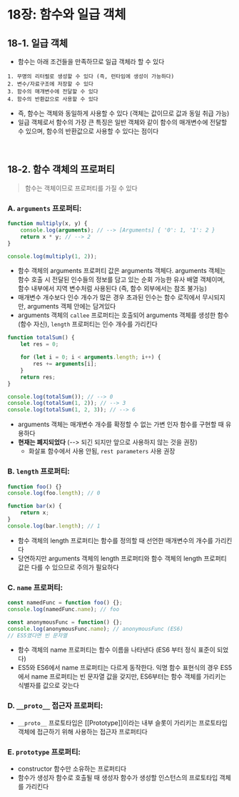 # 18장: 함수와 일급 객체

## 18-1. 일급 객체
- 함수는 아래 조건들을 만족하므로 일급 객체라 할 수 있다 
```
1. 무명의 리터럴로 생성할 수 있다 (즉, 런타임에 생성이 가능하다)
2. 변수/자료구조에 저장할 수 있다
3. 함수의 매개변수에 전달할 수 있다 
4. 함수의 반환값으로 사용할 수 있다 
```
- 즉, 함수는 객체와 동일하게 사용할 수 있다 (객체는 값이므로 값과 동일 취급 가능)
- 일급 객체로서 함수의 가장 큰 특징은 일반 객체와 같이 함수의 매개변수에 전달할 수 있으며, 함수의 반환값으로 사용할 수 있다는 점이다 

<br>

## 18-2. 함수 객체의 프로퍼티 
> 함수는 객체이므로 프로퍼티를 가질 수 있다 

### A. `arguments` 프로퍼티: 
```javascript
function multiply(x, y) {
    console.log(arguments); // --> [Arguments] { '0': 1, '1': 2 }
    return x * y; // --> 2
}

console.log(multiply(1, 2));
```
- 함수 객체의 arguments 프로퍼티 값은 arguments 객체다. arguments 객체는 함수 호출 시 전달된 인수들의 정보를 담고 있는 순회 가능한 유사 배열 객체이며, 함수 내부에서 지역 변수처럼 사용된다 (즉, 함수 외부에서는 참조 불가능)
- 매개변수 개수보다 인수 개수가 많은 경우 초과된 인수는 함수 로직에서 무시되지만, arguments 객체 안에는 담겨있다 
- arguments 객체의 `callee` 프로퍼티는 호출되어 arguments 객체를 생성한 함수 (함수 자신), `length` 프로퍼티는 인수 개수를 가리킨다 
```javascript 
function totalSum() {
    let res = 0;

    for (let i = 0; i < arguments.length; i++) {
        res += arguments[i];
    }
    return res;
}

console.log(totalSum()); // --> 0 
console.log(totalSum(1, 2)); // --> 3 
console.log(totalSum(1, 2, 3)); // --> 6 

```
- arguments 객체는 매개변수 개수를 확정할 수 없는 가변 인자 함수를 구현할 때 유용하다
- **현재는 폐지되었다** (--> 되긴 되지만 앞으로 사용하지 않는 것을 권장) 
    - 화살표 함수에서 사용 안됨, `rest parameters` 사용 권장 

### B. `length` 프로퍼티:
```javascript 
function foo() {}
console.log(foo.length); // 0

function bar(x) {
    return x;
}
console.log(bar.length); // 1
```
- 함수 객체의 length 프로퍼티는 함수를 정의할 때 선언한 매개변수의 개수를 가리킨다 
- 당연하지만 arguments 객체의 length 프로퍼티와 함수 객체의 length 프로퍼티 값은 다를 수 있으므로 주의가 필요하다 

### C. `name` 프로퍼티:
```javascript 
const namedFunc = function foo() {};
console.log(namedFunc.name); // foo

const anonymousFunc = function() {};
console.log(anonymousFunc.name); // anonymousFunc (ES6)
// ES5였다면 빈 문자열 
```
- 함수 객체의 name 프로퍼티는 함수 이름을 나타낸다 (ES6 부터 정식 표준이 되었다)
- ES5와 ES6에서 name 프로퍼티는 다르게 동작한다. 익명 함수 표현식의 경우 ES5에서 name 프로퍼티는 빈 문자열 값을 갖지만, ES6부터는 함수 객체를 가리키는 식별자를 값으로 갖는다 

### D. `__proto__` 접근자 프로퍼티:
- `__proto__` 프로토타입은 [[Prototype]]이라는 내부 슬롯이 가리키는 프로토타입 객체에 접근하기 위해 사용하는 접근자 프로퍼티다

### E. `prototype` 프로퍼티: 
- constructor 함수만 소유하는 프로퍼티다
- 함수가 생성자 함수로 호출될 때 생성자 함수가 생성할 인스턴스의 프로토타입 객체를 가리킨다 